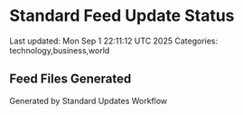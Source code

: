 # Standard Feed Update Status
Last updated: Mon Sep  1 22:11:12 UTC 2025
Categories: technology,business,world

## Feed Files Generated

Generated by Standard Updates Workflow

